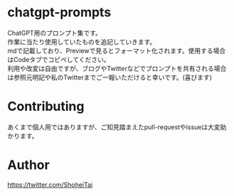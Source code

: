 # chatgpt-prompts
ChatGPT用のプロンプト集です。  
作業に当たり使用していたものを追記していきます。  
mdで記載しており、Previewで見るとフォーマット化されます。使用する場合はCodeタブでコピペしてください。  
利用や改変は自由ですが、ブログやTwitterなどでプロンプトを共有される場合は参照元明記や私のTwitterまでご一報いただけると幸いです。(喜びます)

# Contributing
あくまで個人用ではありますが、ご知見踏まえたpull-requestやissueは大変助かります。  

# Author
https://twitter.com/ShoheiTai
